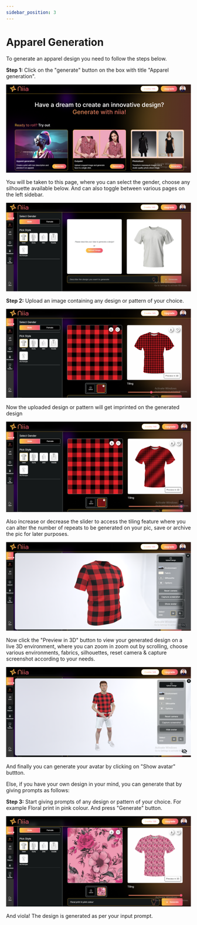 ```yaml
---
sidebar_position: 3
---
```


# Apparel Generation

To generate an apparel design you need to follow the steps below.

**Step 1:** Click on the "generate" button on the box with title "Apparel generation".

![niia_features_page](../static/img/feature_types.PNG)

You will be taken to this page, where you can select the gender, choose any silhouette available below. And can also toggle between various pages on the left sidebar.

![apparel_gen_page](../static/img/apparel_gen_page.PNG)

**Step 2:** Upload an image containing any design or pattern of your choice.

![upload_image](../static/img/upload_image.PNG)

Now the uploaded design or pattern will get imprinted on the generated design

![tiling](../static/img/tiling.PNG)

Also increase or decrease the slider to access the tiling feature where you can alter the number of repeats to be generated on your pic, save or archive the pic for later purposes.

![preview](../static/img/preview.PNG)

Now click the "Preview in 3D" button to view your generated design on a live 3D environment, where you can zoom in zoom out by scrolling, choose various environments, fabrics, silhouettes, reset camera & capture screenshot according to your needs.

![avatar](../static/img/avatar.PNG)

And finally you can generate your avatar by clicking on "Show avatar" buttton.

Else, if you have your own design in your mind, you can generate that by giving prompts as follows:

**Step 3:** Start giving prompts of any design or pattern of your choice. For example Floral print in pink colour. And press "Generate" button.

![prompt](../static/img/prompt.PNG)

And viola! The design is generated as per your input prompt.
